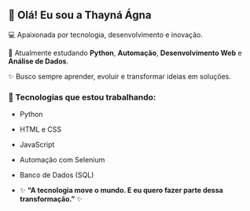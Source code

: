## 👋 Olá! Eu sou a Thayná Ágna

💻 Apaixonada por tecnologia, desenvolvimento e inovação.

🚀 Atualmente estudando **Python**, **Automação**, **Desenvolvimento Web** e **Análise de Dados**.

✨ Busco sempre aprender, evoluir e transformar ideias em soluções.

### 🔧 Tecnologias que estou trabalhando:
- Python
- HTML e CSS
- JavaScript
- Automação com Selenium
- Banco de Dados (SQL)

- ✨ **“A tecnologia move o mundo. E eu quero fazer parte dessa transformação.”** ✨

